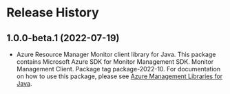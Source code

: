 # Release History

## 1.0.0-beta.1 (2022-07-19)

- Azure Resource Manager Monitor client library for Java. This package contains Microsoft Azure SDK for Monitor Management SDK. Monitor Management Client. Package tag package-2022-10. For documentation on how to use this package, please see [Azure Management Libraries for Java](https://aka.ms/azsdk/java/mgmt).

